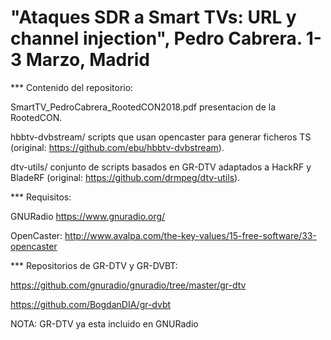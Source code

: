 
# "Ataques SDR a Smart TVs: URL y channel injection", Pedro Cabrera. 1-3 Marzo, Madrid

*** Contenido del repositorio:

SmartTV_PedroCabrera_RootedCON2018.pdf    presentacion de la RootedCON.

hbbtv-dvbstream/	                        scripts que usan opencaster para generar ficheros TS (original: https://github.com/ebu/hbbtv-dvbstream).

dtv-utils/		                            conjunto de scripts basados en GR-DTV adaptados a HackRF y BladeRF (original: https://github.com/drmpeg/dtv-utils).

***	Requisitos:

GNURadio	https://www.gnuradio.org/

OpenCaster:	http://www.avalpa.com/the-key-values/15-free-software/33-opencaster


*** Repositorios de GR-DTV y GR-DVBT:

https://github.com/gnuradio/gnuradio/tree/master/gr-dtv

https://github.com/BogdanDIA/gr-dvbt

NOTA: GR-DTV ya esta incluido en GNURadio
